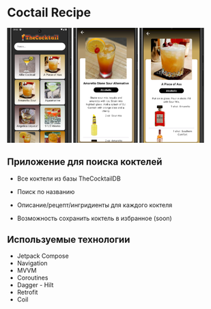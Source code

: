 # Coctail Recipe

<p float="left">
  <img src="./gitDock/one.png" width="30%" />
  <img src="./gitDock/two.png" width="30%" /> 
  <img src="./gitDock/three.png" width="30%" />
</p>

## Приложение для поиска коктелей

- Все коктели из базы TheCocktailDB

- Поиск по названию 

- Описание/рецепт/ингридиенты для каждого коктеля

- Возможность сохранить коктель в избранное (soon)


## Используемые технологии

- Jetpack Compose
- Navigation
- MVVM
- Coroutines
- Dagger - Hilt
- Retrofit
- Coil
